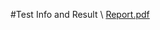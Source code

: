 #Test Info and Result \\
[Report.pdf](https://github.com/user-attachments/files/17533017/Report.pdf)

